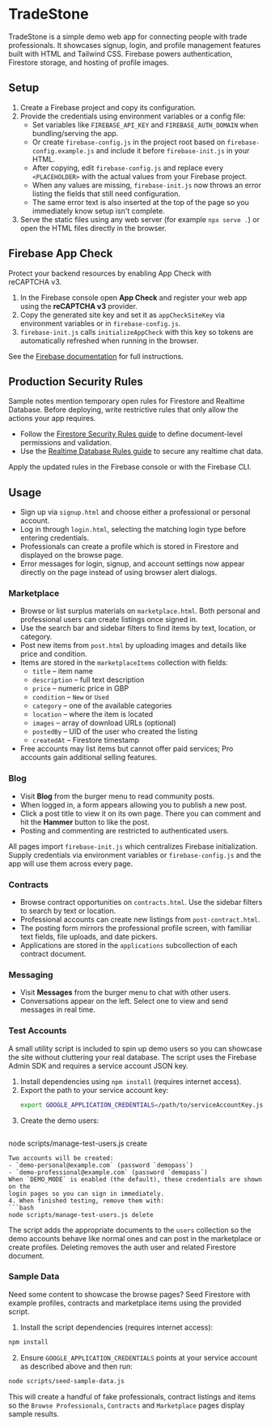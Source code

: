 # TradeStone

TradeStone is a simple demo web app for connecting people with trade professionals.
It showcases signup, login, and profile management features built with HTML and Tailwind CSS.
Firebase powers authentication, Firestore storage, and hosting of profile images.

## Setup

1. Create a Firebase project and copy its configuration.
2. Provide the credentials using environment variables or a config file:
   - Set variables like `FIREBASE_API_KEY` and `FIREBASE_AUTH_DOMAIN` when bundling/serving the app.
   - Or create `firebase-config.js` in the project root based on `firebase-config.example.js` and include it before `firebase-init.js` in your HTML.
   - After copying, edit `firebase-config.js` and replace every `<PLACEHOLDER>` with the actual values from your Firebase project.
   - When any values are missing, `firebase-init.js` now throws an error listing the fields that still need configuration.
   - The same error text is also inserted at the top of the page so you immediately know setup isn't complete.
3. Serve the static files using any web server (for example `npx serve .`) or open the HTML files directly in the browser.

## Firebase App Check

Protect your backend resources by enabling App Check with reCAPTCHA&nbsp;v3.

1. In the Firebase console open **App Check** and register your web app using the **reCAPTCHA v3** provider.
2. Copy the generated site key and set it as `appCheckSiteKey` via environment variables or in `firebase-config.js`.
3. `firebase-init.js` calls `initializeAppCheck` with this key so tokens are automatically refreshed when running in the browser.

See the [Firebase documentation](https://firebase.google.com/docs/app-check/web/recaptcha-provider) for full instructions.

## Production Security Rules

Sample notes mention temporary open rules for Firestore and Realtime Database. Before deploying, write restrictive rules that only allow the actions your app requires.

- Follow the [Firestore Security Rules guide](https://firebase.google.com/docs/firestore/security/get-started) to define document-level permissions and validation.
- Use the [Realtime Database Rules guide](https://firebase.google.com/docs/database/security) to secure any realtime chat data.

Apply the updated rules in the Firebase console or with the Firebase CLI.

## Usage

- Sign up via `signup.html` and choose either a professional or personal account.
- Log in through `login.html`, selecting the matching login type before entering credentials.
- Professionals can create a profile which is stored in Firestore and displayed on the browse page.
- Error messages for login, signup, and account settings now appear directly on the page instead of using browser alert dialogs.

### Marketplace
- Browse or list surplus materials on `marketplace.html`. Both personal and professional users can create listings once signed in.
- Use the search bar and sidebar filters to find items by text, location, or category.
- Post new items from `post.html` by uploading images and details like price and condition.
- Items are stored in the `marketplaceItems` collection with fields:
  - `title` – item name
  - `description` – full text description
  - `price` – numeric price in GBP
  - `condition` – `New` or `Used`
  - `category` – one of the available categories
  - `location` – where the item is located
  - `images` – array of download URLs (optional)
  - `postedBy` – UID of the user who created the listing
  - `createdAt` – Firestore timestamp
- Free accounts may list items but cannot offer paid services; Pro accounts gain additional selling features.
### Blog

- Visit **Blog** from the burger menu to read community posts.
- When logged in, a form appears allowing you to publish a new post.
- Click a post title to view it on its own page. There you can comment and hit the **Hammer** button to like the post.
- Posting and commenting are restricted to authenticated users.

All pages import `firebase-init.js` which centralizes Firebase initialization. Supply credentials via environment variables or `firebase-config.js` and the app will use them across every page.


### Contracts

- Browse contract opportunities on `contracts.html`. Use the sidebar filters to search by text or location.
- Professional accounts can create new listings from `post-contract.html`.
- The posting form mirrors the professional profile screen, with familiar text fields, file uploads, and date pickers.
- Applications are stored in the `applications` subcollection of each contract document.

### Messaging

- Visit **Messages** from the burger menu to chat with other users.
- Conversations appear on the left. Select one to view and send messages in real time.

### Test Accounts

A small utility script is included to spin up demo users so you can showcase the
site without cluttering your real database. The script uses the Firebase Admin
SDK and requires a service account JSON key.

1. Install dependencies using `npm install` (requires internet access).
2. Export the path to your service account key:
   ```bash
   export GOOGLE_APPLICATION_CREDENTIALS=/path/to/serviceAccountKey.json
   ```
3. Create the demo users:
   ```bash
  node scripts/manage-test-users.js create
  ```
  Two accounts will be created:
  - `demo-personal@example.com` (password `demopass`)
  - `demo-professional@example.com` (password `demopass`)
  When `DEMO_MODE` is enabled (the default), these credentials are shown on the
  login pages so you can sign in immediately.
4. When finished testing, remove them with:
  ```bash
  node scripts/manage-test-users.js delete
  ```

The script adds the appropriate documents to the `users` collection so the demo
accounts behave like normal ones and can post in the marketplace or create
profiles. Deleting removes the auth user and related Firestore document.

### Sample Data

Need some content to showcase the browse pages? Seed Firestore with example
profiles, contracts and marketplace items using the provided script.

1. Install the script dependencies (requires internet access):

```bash
npm install
```

2. Ensure `GOOGLE_APPLICATION_CREDENTIALS` points at your service account as
described above and then run:

```bash
node scripts/seed-sample-data.js
```

This will create a handful of fake professionals, contract listings and items so
the `Browse Professionals`, `Contracts` and `Marketplace` pages display sample
results.
